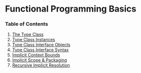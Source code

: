 <h1>Functional Programming Basics</h1>

<h3>Table of Contents</h3>

  1. [The Type Class](lesson2_1_classes.md)
  2. [Type Class Instances](lesson2_2_instances.md)
  2. [Type Class Interface Objects](lesson2_3_1_interface_objects.md)
  3. [Type Class Interface Syntax](lesson2_3_2_interface_syntax.md)
  4. [Implicit Context Bounds](lesson2_4_context_bounds.md)
  5. [Implicit Scope & Packaging](lesson2_5_implicit_scope_packaging.md)
  6. [Recursive Implicit Resolution](lesson2_6_recursive_implicit_resolution.md)
